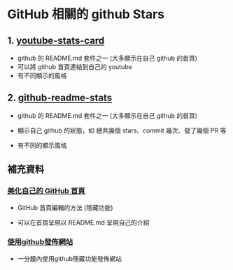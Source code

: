 # GitHub 相關的 github Stars

## 1. [youtube-stats-card](https://github.com/dhyeythumar/youtube-stats-card)

- github 的 README.md 套件之一 (大多顯示在自己 github 的首頁)
- 可以將 github 首頁連結到自己的 youtube 
- 有不同顯示的風格



## 2. [github-readme-stats](https://github.com/anuraghazra/github-readme-stats)

- github 的 README.md 套件之一 (大多顯示在自己 github 的首頁)

- 顯示自己 github 的狀態，如 總共幾個 stars、commit 幾次、發了幾個 PR 等

- 有不同的顯示風格

  





## 補充資料

### [美化自己的 GitHub 首頁](https://hsiangfeng.github.io/other/20210102/1186303391/)

- GitHub 首頁編輯的方法 (隱藏功能)

- 可以在首頁呈現以 README.md 呈現自己的介紹

  

### [使用github發佈網站](https://www.youtube.com/watch?v=VcT2eYXJozs)

- 一分鐘內使用github隱藏功能發佈網站

